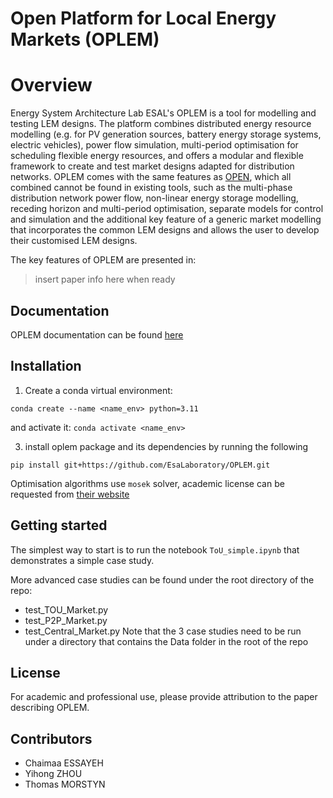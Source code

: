 # Open Platform for Local Energy Markets (OPLEM)

Overview
=============
Energy System Architecture Lab ESAL's OPLEM is a tool for modelling and testing LEM designs. The platform combines distributed energy resource modelling (e.g. for PV generation sources, battery energy storage systems, electric vehicles), power flow simulation, multi-period optimisation for scheduling flexible energy resources, and offers a modular and flexible framework to create and test market designs adapted for distribution networks. OPLEM comes with the same features as [OPEN](https://github.com/EPGOxford/OPEN), which all combined cannot be found in existing tools, such as the multi-phase distribution network power flow, non-linear energy storage modelling, receding horizon and multi-period optimisation, separate models for control and simulation and the additional key feature of a generic market modelling that incorporates the common LEM designs and allows the user to develop their customised LEM designs.

The key features of OPLEM are presented in:
> insert paper info here when ready

Documentation
-------------
OPLEM documentation can be found [here](https://open-new.readthedocs.io/en/latest/)


Installation
-------------
1. Create a conda virtual environment:
```
conda create --name <name_env> python=3.11
```
and activate it: `conda activate <name_env>`

3. install oplem package and its dependencies by running the following 

```
pip install git+https://github.com/EsaLaboratory/OPLEM.git
```

Optimisation algorithms use `mosek` solver, academic license can be requested from [their website](https://www.mosek.com/products/academic-licenses/)

Getting started
----------------

The simplest way to start is to run the notebook `ToU_simple.ipynb` that demonstrates a simple case study.

More advanced case studies can be found under the root directory of the repo:
- test_TOU_Market.py
- test_P2P_Market.py
- test_Central_Market.py
Note that the 3 case studies need to be run under a directory that contains the Data folder in the root of the repo

License
--------
For academic and professional use, please provide attribution to the paper describing OPLEM.

Contributors
------------
- Chaimaa ESSAYEH
- Yihong ZHOU
- Thomas MORSTYN



